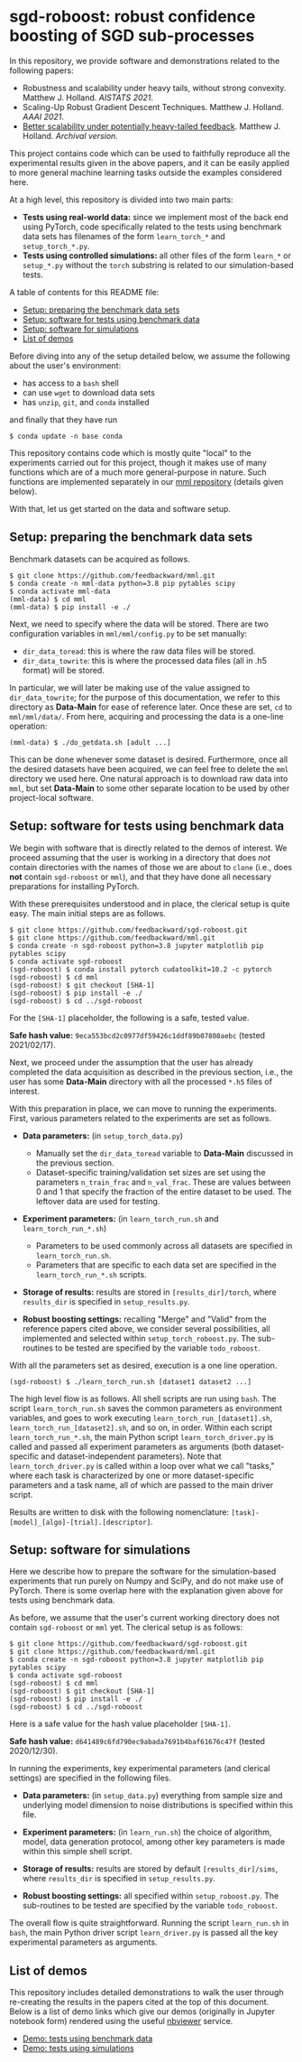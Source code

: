 # sgd-roboost: robust confidence boosting of SGD sub-processes

In this repository, we provide software and demonstrations related to the following papers:

- Robustness and scalability under heavy tails, without strong convexity. Matthew J. Holland. *AISTATS 2021*.
- Scaling-Up Robust Gradient Descent Techniques. Matthew J. Holland. *AAAI 2021*.
- <a href="https://arxiv.org/abs/2012.07346">Better scalability under potentially heavy-tailed feedback</a>. Matthew J. Holland. *Archival version*.

This project contains code which can be used to faithfully reproduce all the experimental results given in the above papers, and it can be easily applied to more general machine learning tasks outside the examples considered here.

At a high level, this repository is divided into two main parts:

- __Tests using real-world data:__ since we implement most of the back end using PyTorch, code specifically related to the tests using benchmark data sets has filenames of the form `learn_torch_*` and `setup_torch_*.py`.
- __Tests using controlled simulations:__ all other files of the form `learn_*` or `setup_*.py` without the `torch` substring is related to our simulation-based tests.

A table of contents for this README file:

- <a href="#data">Setup: preparing the benchmark data sets</a>
- <a href="#code_torch">Setup: software for tests using benchmark data</a>
- <a href="#code_sims">Setup: software for simulations</a>
- <a href="#demos">List of demos</a>

Before diving into any of the setup detailed below, we assume the following about the user's environment:
- has access to a `bash` shell
- can use `wget` to download data sets
- has `unzip`, `git`, and `conda` installed

and finally that they have run

```
$ conda update -n base conda
```

This repository contains code which is mostly quite "local" to the experiments carried out for this project, though it makes use of many functions which are of a much more general-purpose in nature. Such functions are implemented separately in our <a href="https://github.com/feedbackward/mml">mml repository</a> (details given below).

With that, let us get started on the data and software setup.


<a id="data"></a>
## Setup: preparing the benchmark data sets

Benchmark datasets can be acquired as follows.

```
$ git clone https://github.com/feedbackward/mml.git
$ conda create -n mml-data python=3.8 pip pytables scipy
$ conda activate mml-data
(mml-data) $ cd mml
(mml-data) $ pip install -e ./
```

Next, we need to specify where the data will be stored. There are two configuration variables in `mml/mml/config.py` to be set manually:

- `dir_data_toread`: this is where the raw data files will be stored.
- `dir_data_towrite`: this is where the processed data files (all in .h5 format) will be stored.

In particular, we will later be making use of the value assigned to `dir_data_towrite`; for the purpose of this documentation, we refer to this directory as __Data-Main__ for ease of reference later. Once these are set, `cd` to `mml/mml/data/`. From here, acquiring and processing the data is a one-line operation:

```
(mml-data) $ ./do_getdata.sh [adult ...]
```

This can be done whenever some dataset is desired. Furthermore, once all the desired datasets have been acquired, we can feel free to delete the `mml` directory we used here. One natural approach is to download raw data into `mml`, but set __Data-Main__ to some other separate location to be used by other project-local software.


<a id="code_torch"></a>
## Setup: software for tests using benchmark data

We begin with software that is directly related to the demos of interest. We proceed assuming that the user is working in a directory that does *not* contain directories with the names of those we are about to `clone` (i.e., does __not__ contain `sgd-roboost` or `mml`), and that they have done all necessary preparations for installing PyTorch.

With these prerequisites understood and in place, the clerical setup is quite easy. The main initial steps are as follows.

```
$ git clone https://github.com/feedbackward/sgd-roboost.git
$ git clone https://github.com/feedbackward/mml.git
$ conda create -n sgd-roboost python=3.8 jupyter matplotlib pip pytables scipy
$ conda activate sgd-roboost
(sgd-roboost) $ conda install pytorch cudatoolkit=10.2 -c pytorch
(sgd-roboost) $ cd mml
(sgd-roboost) $ git checkout [SHA-1]
(sgd-roboost) $ pip install -e ./
(sgd-roboost) $ cd ../sgd-roboost
```

For the `[SHA-1]` placeholder, the following is a safe, tested value.

__Safe hash value:__ `9eca553bcd2c0977df59426c1ddf89b07808aebc` (tested 2021/02/17).

Next, we proceed under the assumption that the user has already completed the data acquisition as described in the previous section, i.e., the user has some __Data-Main__ directory with all the processed `*.h5` files of interest.

With this preparation in place, we can move to running the experiments. First, various parameters related to the experiments are set as follows.

- __Data parameters:__ (in `setup_torch_data.py`)
  - Manually set the `dir_data_toread` variable to __Data-Main__ discussed in the previous section.
  - Dataset-specific training/validation set sizes are set using the parameters `n_train_frac` and `n_val_frac`. These are values between 0 and 1 that specify the fraction of the entire dataset to be used. The leftover data are used for testing.

- __Experiment parameters:__ (in `learn_torch_run.sh` and `learn_torch_run_*.sh`)
  - Parameters to be used commonly across all datasets are specified in `learn_torch_run.sh`.
  - Parameters that are specific to each data set are specified in the `learn_torch_run_*.sh` scripts.
  
- __Storage of results:__ results are stored in `[results_dir]/torch`, where `results_dir` is specified in `setup_results.py`.

- __Robust boosting settings:__ recalling "Merge" and "Valid" from the reference papers cited above, we consider several possibilities, all implemented and selected within `setup_torch_roboost.py`. The sub-routines to be tested are specified by the variable `todo_roboost`.

With all the parameters set as desired, execution is a one line operation.

```
(sgd-roboost) $ ./learn_torch_run.sh [dataset1 dataset2 ...]
```

The high level flow is as follows. All shell scripts are run using `bash`. The script `learn_torch_run.sh` saves the common parameters as environment variables, and goes to work executing `learn_torch_run_[dataset1].sh`, `learn_torch_run_[dataset2].sh`, and so on, in order. Within each script `learn_torch_run_*.sh`, the main Python script `learn_torch_driver.py` is called and passed all experiment parameters as arguments (both dataset-specific and dataset-independent parameters). Note that `learn_torch_driver.py` is called within a loop over what we call "tasks," where each task is characterized by one or more dataset-specific parameters and a task name, all of which are passed to the main driver script.

Results are written to disk with the following nomenclature: `[task]-[model]_[algo]-[trial].[descriptor]`.


<a id="code_sims"></a>
## Setup: software for simulations

Here we describe how to prepare the software for the simulation-based experiments that run purely on Numpy and SciPy, and do not make use of PyTorch. There is some overlap here with the explanation given above for tests using benchmark data.

As before, we assume that the user's current working directory does not contain `sgd-roboost` or `mml` yet. The clerical setup is as follows:

```
$ git clone https://github.com/feedbackward/sgd-roboost.git
$ git clone https://github.com/feedbackward/mml.git
$ conda create -n sgd-roboost python=3.8 jupyter matplotlib pip pytables scipy
$ conda activate sgd-roboost
(sgd-roboost) $ cd mml
(sgd-roboost) $ git checkout [SHA-1]
(sgd-roboost) $ pip install -e ./
(sgd-roboost) $ cd ../sgd-roboost
```

Here is a safe value for the hash value placeholder `[SHA-1]`.

__Safe hash value:__ `d641489c6fd790ec9abada7691b4baf61676c47f` (tested 2020/12/30).

In running the experiments, key experimental parameters (and clerical settings) are specified in the following files.

- __Data parameters:__ (in `setup_data.py`) everything from sample size and underlying model dimension to noise distributions is specified within this file.

- __Experiment parameters:__ (in `learn_run.sh`) the choice of algorithm, model, data generation protocol, among other key parameters is made within this simple shell script.
  
- __Storage of results:__ results are stored by default `[results_dir]/sims`, where `results_dir` is specified in `setup_results.py`.

- __Robust boosting settings:__ all specified within `setup_roboost.py`. The sub-routines to be tested are specified by the variable `todo_roboost`.

The overall flow is quite straightforward. Running the script `learn_run.sh` in `bash`, the main Python driver script `learn_driver.py` is passed all the key experimental parameters as arguments.


<a id="demos"></a>
## List of demos

This repository includes detailed demonstrations to walk the user through re-creating the results in the papers cited at the top of this document. Below is a list of demo links which give our demos (originally in Jupyter notebook form) rendered using the useful <a href="https://github.com/jupyter/nbviewer">nbviewer</a> service.

- <a href="https://nbviewer.jupyter.org/github/feedbackward/sgd-roboost/blob/main/sgd-roboost/demo_torch.ipynb">Demo: tests using benchmark data</a>
- <a href="https://nbviewer.jupyter.org/github/feedbackward/sgd-roboost/blob/main/sgd-roboost/demo_sims.ipynb">Demo: tests using simulations</a>


